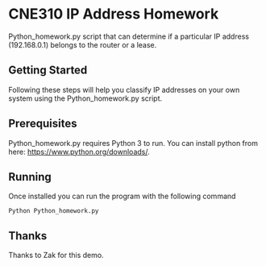 # CNE310 IP Address Homework
Python_homework.py script that can determine if a particular IP address (192.168.0.1) belongs to the router or a lease.

## Getting Started
Following these steps will help you classify IP addresses on your own system using the Python_homework.py script.

## Prerequisites
 Python_homework.py requires Python 3 to run. You can install python from here: https://www.python.org/downloads/. 

## Running
Once installed you can run the program with the following command

```
Python Python_homework.py
```
## Thanks 
Thanks to Zak for this demo.